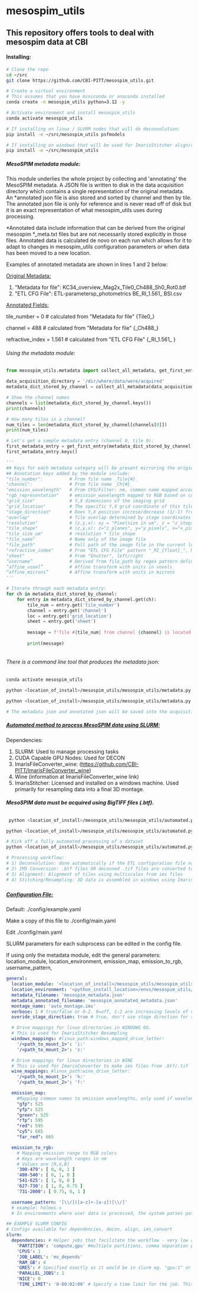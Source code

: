 # mesospim_utils

## This repository offers tools to deal with mesospim data at CBI

#### Installing:

```bash
# Clone the repo
cd ~/src
git clone https://github.com/CBI-PITT/mesospim_utils.git

# Create a virtual environment
# This assumes that you have miniconda or anaconda installed
conda create -n mesospim_utils python=3.12 -y

# Activate environment and install mesospim_utils
conda activate mesospim_utils

# If installing on linux / SLURM nodes that will do deconvolution:
pip install -e ~/src/mesospim_utils psfmodels

# If installing on windows that will be used for ImarisStitcher align/resampling:
pip install -e ~/src/mesospim_utils
```



##### MesoSPIM metadata module:

This module underlies the whole project by collecting and 'annotating' the MesoSPIM metadata. A JSON file is written to disk in the data acquisition directory which contains a single representation of the original metadata. An *annotated json file is also stored and sorted by channel and then by tile. The annotated json file is only for reference and is never read off of disk but it is an exact representation of what mesospim_utils uses during processing. 

*Annotated data include information that can be derived from the original mesospim *_meta.txt files but are not necessarily stored explicitly in those files. Annotated data is calculated de novo on each run which allows for it to adapt to changes in mesospim_utils configuration parameters or when data has been moved to a new location.



Examples of annotated metadata are shown in lines 1 and 2 below: 

<u>Original Metadata:</u>

1) "Metadata for file": KC34_overview_Mag2x_Tile0_Ch488_Sh0_Rot0.btf
2) "ETL CFG File": ETL-parametersp_photometrics BE_RI_1.561_ BSI.csv

<u>Annotated Fields:</u>

tile_number = 0  # calculated from "Metadata for file" {Tile0_}

channel = 488 # calculated from "Metadata for file" {\_Ch488_}

refractive_index = 1.561 # calculated from "ETL CFG File" {\_RI_1.561_ }



###### Using the metadata module:

```python
from mesospim_utils.metadata import collect_all_metadata, get_first_entry

data_acquisition_directory = '/dir/where/data/were/acquired'
metadata_dict_stored_by_channel = collect_all_metadata(data_acquisition_directory)

# Show the channel names
channels = list(metadata_dict_stored_by_channel.keys())
print(channels)

# How many tiles in a channel?
num_tiles = len(metadata_dict_stored_by_channel[channels[0]])
print(num_tiles)

# Let's get a sample metadata entry (channel 0, tile 0):
first_metadata_entry = get_first_entry(metadata_dict_stored_by_channel)
first_metadata_entry.keys()

'''
## Keys for each metadata category will be present mirroring the origional file.
## Annotation keys added by the module include:
"tile_number":          # From file name _Tile{#}_
"channel":              # From file name _Ch{#}_
"emission_wavelength"   # From CFG/Filter: nm, common name mapped according to config
"rgb_representation"    # emission_wavelength mapped to RGB based on config
"grid_size"             # Y,X dimensions of the imaging grid
"grid_location"         # The specific Y,X grid coordinate of this tile_number
"stage_direction"       # Does Y,X position increse/decrease (1/-1) from tile-to-tile
"overlap"               # Tile overlap determined by stage coordinates of multipe files
"resolution"            # (z,y,x): xy = "Pixelsize in um", z = "z_stepsize"
"tile_shape"            # (z,y,x): z="z_planes", y="y_pixels", x="x_pixels" 
"tile_size_um"          # resolution * tile_shape
"file_name"             # Name only of the image file
"file_path"             # Full path of the image file in the current location
"refractive_index"      # From "ETL CFG File" pattern "_RI_{float}_", None if missing
"sheet"                 # From "Shutter", left/right
“username”              # Derived from file_path by regex pattern defined in config
“affine_voxel”          # Affine transform with units in voxels
“affine_microns”        # Affine transform with units in microns
'''

# Iterate through each metadata entry:
for ch in metadata_dict_stored_by_channel:
    for entry in metadata_dict_stored_by_channel.get(ch):
        tile_num = entry.get('tile_number')
        channel = entry.get('channel')
        loc = entry.get('grid_location')
        sheet = entry.get('sheet')
        
        message = f'Tile #{tile_num} from channel {channel} is located at position {(loc.x, loc.y)} and was imaged using the {sheet} light sheet'
        
        print(message)



```

###### There is a command line tool that produces the metadata json:

```bash
conda activate mesospim_utils

python <location_of_install>/mesospim_utils/mesospim_utils/metadata.py --help

python <location_of_install>/mesospim_utils/mesospim_utils/metadata.py <location_of_mesospim_acquisition_directory>

# The metadata json and annotated json will be saved into the acquisition directory

```



##### **<u>Automated method to process MesoSPIM data using SLURM:</u>**

Dependencies:

1) SLURM: Used to manage processing tasks
2) CUDA Capable GPU Nodes: Used for DECON
3) ImarisFileConverter_wine: (https://github.com/CBI-PITT/ImarisFileConverter_wine)
4) Wine (information at ImarisFileConverter_wine link)
5) ImarisStitcher: Licensed and installed on a windows machine. Used primarily for resampling data into a final 3D montage.

###### **MesoSPIM data must be acquired using BigTIFF files (.btf).** 

```bash
 python <location_of_install>/mesospim_utils/mesospim_utils/automated.py --help
```

```bash
python <location_of_install>/mesospim_utils/mesospim_utils/automated.py automated-method-slurm --help

# Kick off a fully automated processing of a dataset
python <location_of_install>/mesospim_utils/mesospim_utils/automated.py automated-method-slurm <location_of_mesospim_acquisition_directory>

# Processing workflow:
# 1) Deconvolution: done automatically if the ETL configuration file name contains the refractive index - pattern "_RI_{float_RI}_".
# 2) IMS Conversion: .btf files OR deconned .tif files are converted to .ims using imaris converter installed in wine.
# 3) Alignment: Alignment of tiles using multiscales from ims files
# 4) Stitching/Resampling: 3D data is assembled in windows using ImarisStitcher.
```

##### 



##### <u>Configuration File:</u>

Default: ./config/example.yaml

Make a copy of this file to ./config/main.yaml

Edit ./config/main.yaml

SLURM parameters for each subprocess can be edited in the config file.

If using only the metadata module, edit the general parameters: location_module, location_environment, emission_map, emission_to_rgb, username_pattern, 

```yaml
general:
  location_module: '<location_of_install>/mesospim_utils/mesospim_utils'
  location_environment: '<python_install_location>/envs/mesospim_utils/bin/python'
  metadata_filename: 'mesospim_metadata.json'
  metadata_annotated_filename: 'mesospim_annotated_metadata.json'
  montage_name: 'auto_montage.ims'
  verbose: 1 # true/false or 0-2. 0=off, 1-2 are increasing levels of verbosity. true==1
  overide_stage_direction: true # true, don't use stage direction for stitch/resample

  # Drive mappings for linux directories in WINDOWS OS.
  # This is used for ImarisStitcher Resampling
  windows_mappings: #linux_path:windows_mapped_drive_letter:
    '/<path_to_mount_1>': 'i:'
    '/<path_to_mount_2>': 'z:'

  # Drive mappings for linux directories in WINE 
  # This is used for ImarisConverter to make ims files from .btf/.tif
  wine_mappings: #linux_path:wine_drive_letter:
    '/<path_to_mount_1>': 'h:'
    '/<path_to_mount_2>': 'f:'

  emission_map:
    #Mapping common names to emission wavelengths, only used if wavelength is not explicitly stated in metadata file (e.g. 594/44)
    "gfp": 525
    "yfp": 525
    "green": 525
    "rfp": 595
    "red": 595
    "cy5": 665
    "far_red": 665

  emission_to_rgb:
    # Mapping emission range to RGB colors
    # Keys are wavelength ranges in nm
    # Values are [R,G,B]
    '300-479': [ 0, 0, 1 ]
    '480-540': [ 0, 1, 0 ]
    '541-625': [ 1, 0, 0 ]
    '627-730': [ 1, 0, 0.75 ]
    '731-2000': [ 0.75, 0, 1 ]

  username_pattern: '[\\/]([a-z]+-[a-z])[\\/]'
  # example: holmes-s
  # In environments where user data is processed, the system parses path names to extract appropriate user.

## EXAMPLE SLURM CONFIG 
# Configs available for dependencies, decon, align, ims_convert
slurm:
  dependencies: # Helper jobs that facilitate the workflow - very low resource.
    'PARTITION': 'compute,gpu' #multiple partitions, comma separation part1,part2
    'CPUS': 1
    'JOB_LABEL': 'ms_depends'
    'RAM_GB': 4
    'GRES': # Specified exactly as it would be in slurm eg. "gpu:1" or None
    'PARALLEL_JOBS': 1
    'NICE': 0
    'TIME_LIMIT': '0-00:02:00' # Specify a time limit for the job. This can kill jobs that get stuck but short times can also increase priority
```
